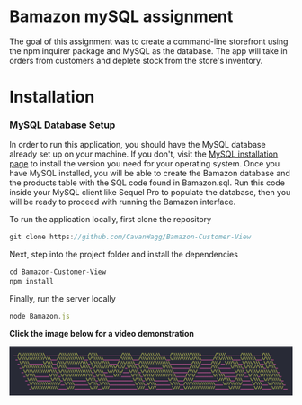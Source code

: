 # Bamazon mySQL assignment

The goal of this assignment was to create a command-line storefront using the npm inquirer package and MySQL as the database. The app will take in orders from customers and deplete stock from the store's inventory. 

# Installation

### MySQL Database Setup
In order to run this application, you should have the MySQL database already set up on your machine. If you don't, visit the [MySQL installation page](https://dev.mysql.com/doc/refman/5.6/en/installing.html) to install the version you need for your operating system. Once you have MySQL installed, you will be able to create the Bamazon database and the products table with the SQL code found in Bamazon.sql. Run this code inside your MySQL client like Sequel Pro to populate the database, then you will be ready to proceed with running the Bamazon interface.

To run the application locally, first clone the repository
```javascript
git clone https://github.com/CavanWagg/Bamazon-Customer-View
```
Next, step into the project folder and install the dependencies
```javascript
cd Bamazon-Customer-View
npm install
```
Finally, run the server locally
```javascript
node Bamazon.js
```

**Click the image below for a video demonstration**

<a href="https://cl.ly/1w2D1J45193B">![Foo](Bamazon.png)</a>
